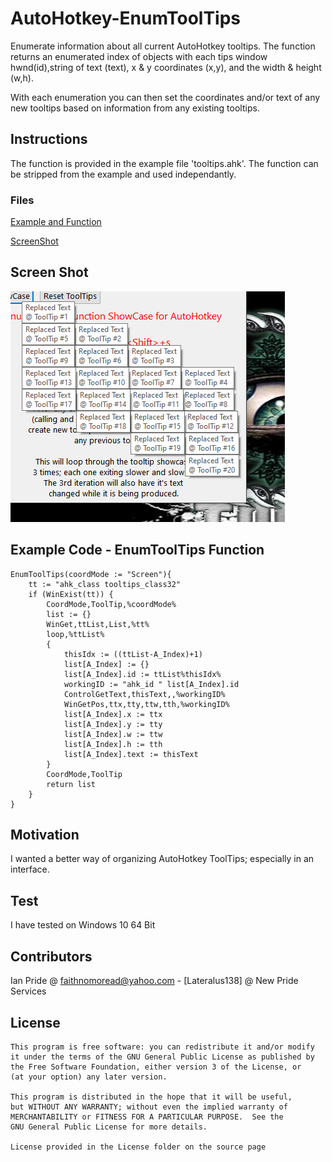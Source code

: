 # AutoHotkey-EnumToolTips
Enumerate information about all current AutoHotkey tooltips. The function returns an enumerated index of objects with each tips window hwnd(id),string of text (text), x & y coordinates (x,y), and the width & height (w,h).                                                 

With each enumeration you can then set the coordinates and/or text of any new tooltips based on information from any existing tooltips.
## Instructions
The function is provided in the example file 'tooltips.ahk'. The function can be stripped from the example and used independantly.
### Files
[Example and Function](tooltips.ahk "tooltips.ahk example file")

[ScreenShot](Images/screen.png "Screenshot of example")
## Screen Shot
![alt text](Images/screen.png "EnumToolTips Screen Shot")
## Example Code - EnumToolTips Function
```
EnumToolTips(coordMode := "Screen"){
	tt := "ahk_class tooltips_class32"
	if (WinExist(tt)) {
		CoordMode,ToolTip,%coordMode%
		list := {}
		WinGet,ttList,List,%tt%
		loop,%ttList%
		{
			thisIdx := ((ttList-A_Index)+1)
			list[A_Index] := {}
			list[A_Index].id := ttList%thisIdx%
			workingID := "ahk_id " list[A_Index].id
			ControlGetText,thisText,,%workingID%
			WinGetPos,ttx,tty,ttw,tth,%workingID%
			list[A_Index].x := ttx
			list[A_Index].y := tty
			list[A_Index].w := ttw
			list[A_Index].h := tth 
			list[A_Index].text := thisText
		}
		CoordMode,ToolTip
		return list
	}
}
```
## Motivation
I wanted a better way of organizing AutoHotkey ToolTips; especially in an interface.
## Test
I have tested on Windows 10 64 Bit
## Contributors
Ian Pride @ faithnomoread@yahoo.com - [Lateralus138] @ New Pride Services 
## License
	This program is free software: you can redistribute it and/or modify
    it under the terms of the GNU General Public License as published by
    the Free Software Foundation, either version 3 of the License, or
    (at your option) any later version.

    This program is distributed in the hope that it will be useful,
    but WITHOUT ANY WARRANTY; without even the implied warranty of
    MERCHANTABILITY or FITNESS FOR A PARTICULAR PURPOSE.  See the
    GNU General Public License for more details.

	License provided in the License folder on the source page


